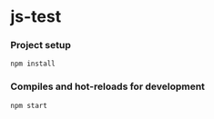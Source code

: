 # js-test


### Project setup
```
npm install
```
### Compiles and hot-reloads for development
```
npm start
```
